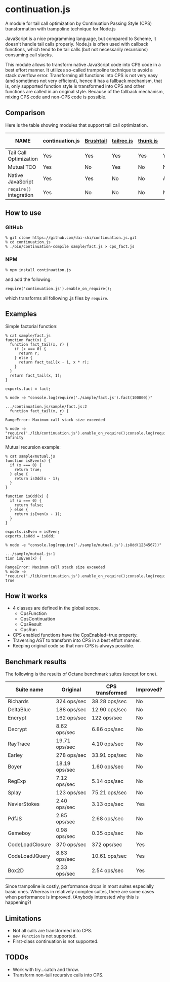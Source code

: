continuation.js
===============

A module for tail call optimization by Continuation Passing Style (CPS)
transformation with trampoline technique for Node.js

JavaScript is a nice programming language, but compared to Scheme,
it doesn't handle tail calls properly.
Node.js is often used with callback functions,
which tend to be tail calls (but not necessarily recursions)
consuming call stacks.

This module allows to transform native JavaScript code into
CPS code in a best effort manner.
It utilizes so-called trampoline technique to avoid a stack overflow error.
Transforming all functions into CPS is not very easy
(and sometimes not very efficient),
hence it has a fallback mechanism, that is, only supported
function style is transformed into CPS and other functions are
called in an original style.
Because of the fallback mechanism, mixing CPS code and non-CPS code
is possible.

Comparison
----------

Here is the table showing modules that support tail call optimization.

| NAME                    | continuation.js | [Brushtail][1] | [tailrec.js][2] | [thunk.js][3] | [tail-call][4] |
|-------------------------|-----------------|----------------|-----------------|---------------|----------------|
| Tail Call Optimization  | Yes             | Yes            | Yes             | Yes           | Yes            |
| Mutual TCO              | Yes             | No             | Yes             | No            | No             |
| Native JavaScript       | Yes             | Yes            | No              | No            | Almost         |
| `require()` integration | Yes             | No             | No              | No            | No             |

[1]: https://github.com/pufuwozu/brushtail "pufuwozu/brushtail"
[2]: https://github.com/natefaubion/tailrec.js "natefaubion/tailrec.js"
[3]: https://github.com/jayferd/thunk.js "jayferd/thunk.js"
[4]: https://github.com/Gozala/js-tail-call "Gozala/js-tail-call"

How to use
----------

### GitHub

    % git clone https://github.com/dai-shi/continuation.js.git
    % cd continuation.js
    % ./bin/continuation-compile sample/fact.js > cps_fact.js

### NPM

    % npm install continuation.js

and add the following:

    require('continuation.js').enable_on_require();

which transforms all following .js files by `require`.

Examples
--------

Simple factorial function:

    % cat sample/fact.js
    function fact(x) {
      function fact_tail(x, r) {
        if (x === 0) {
          return r;
        } else {
          return fact_tail(x - 1, x * r);
        }
      }
      return fact_tail(x, 1);
    }

    exports.fact = fact;

    % node -e "console.log(require('./sample/fact.js').fact(100000))"
    
    .../continuation.js/sample/fact.js:2
      function fact_tail(x, r) {
                            ^
    RangeError: Maximum call stack size exceeded
    
    % node -e "require('./lib/continuation.js').enable_on_require();console.log(require('./sample/fact.js').fact(100000))"
    Infinity

Mutual recursion example:

    % cat sample/mutual.js
    function isEven(x) {
      if (x === 0) {
        return true;
      } else {
        return isOdd(x - 1);
      }
    }

    function isOdd(x) {
      if (x === 0) {
        return false;
      } else {
        return isEven(x - 1);
      }
    }

    exports.isEven = isEven;
    exports.isOdd = isOdd;

    % node -e "console.log(require('./sample/mutual.js').isOdd(1234567))"

    .../sample/mutual.js:1
    tion isEven(x) {
           ^
    RangeError: Maximum call stack size exceeded
    % node -e "require('./lib/continuation.js').enable_on_require();console.log(require('./sample/mutual.js').isOdd(1234567))"
    true

How it works
------------

* 4 classes are defined in the global scope.
    * CpsFunction
    * CpsContinuation
    * CpsResult
    * CpsRun
* CPS enabled functions have the CpsEnabled=true property.
* Traversing AST to transform into CPS in a best effort manner.
* Keeping original code so that non-CPS is always possible.

Benchmark results
-----------------

The following is the results of Octane benchmark suites (except for one).

| Suite name      | Original      | CPS transformed | Improved? |
|-----------------|---------------|-----------------|-----------|
| Richards        | 324 ops/sec   | 38.28 ops/sec   | No        |
| DeltaBlue       | 188 ops/sec   | 12.90 ops/sec   | No        |
| Encrypt         | 162 ops/sec   | 122 ops/sec     | No        |
| Decrypt         | 8.62 ops/sec  | 6.86 ops/sec    | No        |
| RayTrace        | 19.71 ops/sec | 4.10 ops/sec    | No        |
| Earley          | 278 ops/sec   | 33.91 ops/sec   | No        |
| Boyer           | 18.19 ops/sec | 1.60 ops/sec    | No        |
| RegExp          | 7.12 ops/sec  | 5.14 ops/sec    | No        |
| Splay           | 123 ops/sec   | 75.21 ops/sec   | No        |
| NavierStokes    | 2.40 ops/sec  | 3.13 ops/sec    | Yes       |
| PdfJS           | 2.85 ops/sec  | 2.68 ops/sec    | No        |
| Gameboy         | 0.98 ops/sec  | 0.35 ops/sec    | No        |
| CodeLoadClosure | 370 ops/sec   | 372 ops/sec     | Yes       |
| CodeLoadJQuery  | 8.83 ops/sec  | 10.61 ops/sec   | Yes       |
| Box2D           | 2.33 ops/sec  | 2.54 ops/sec    | Yes       |

Since trampoline is costly,
performance drops in most suites especially basic ones.
Whereas in relatively complex suites, there are some cases
when performance is improved. (Anybody interested why this is happening?)

Limitations
-----------

* Not all calls are transformed into CPS.
* `new Function` is not supported.
* First-class continuation is not supported.

TODOs
-----

* Work with try...catch and throw.
* Transform non-tail recursive calls into CPS.
